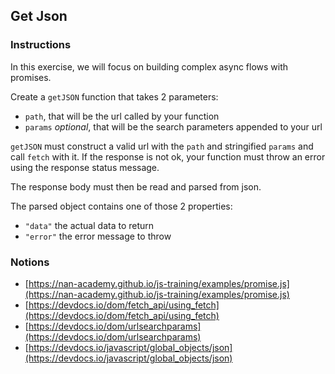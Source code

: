## Get Json

### Instructions

In this exercise, we will focus on building complex async flows with promises.

Create a `getJSON` function that takes 2 parameters:
- `path`, that will be the url called by your function
- `params` *optional*, that will be the search parameters appended to your url

`getJSON` must construct a valid url with the `path` and stringified `params`
and call `fetch` with it.
If the response is not ok, your function must throw an error using
the response status message.

The response body must then be read and parsed from json.

The parsed object contains one of those 2 properties:
- `"data"` the actual data to return
- `"error"` the error message to throw


### Notions

- [https://nan-academy.github.io/js-training/examples/promise.js](https://nan-academy.github.io/js-training/examples/promise.js)
- [https://devdocs.io/dom/fetch_api/using_fetch](https://devdocs.io/dom/fetch_api/using_fetch)
- [https://devdocs.io/dom/urlsearchparams](https://devdocs.io/dom/urlsearchparams)
- [https://devdocs.io/javascript/global_objects/json](https://devdocs.io/javascript/global_objects/json)
